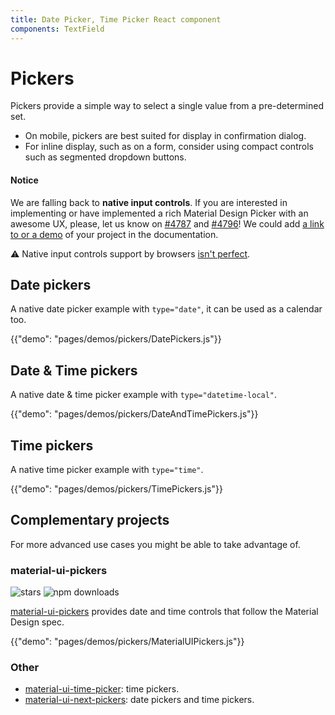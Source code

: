 ```yaml
---
title: Date Picker, Time Picker React component
components: TextField
---
```

# Pickers

<p class="description">Pickers provide a simple way to select a single value from a pre-determined set.</p>

- On mobile, pickers are best suited for display in confirmation dialog.
- For inline display, such as on a form, consider using compact controls such as segmented dropdown buttons.

#### Notice

We are falling back to **native input controls**. If you are interested in implementing or have implemented a rich Material Design Picker with an awesome UX, please, let us know on [#4787](https://github.com/mui-org/material-ui/issues/4787) and [#4796](https://github.com/mui-org/material-ui/issues/4796)! We could add [a link to or a demo](#complementary-projects) of your project in the documentation.

⚠️ Native input controls support by browsers [isn't perfect](https://caniuse.com/#feat=input-datetime).

## Date pickers

A native date picker example with `type="date"`, it can be used as a calendar too.

{{"demo": "pages/demos/pickers/DatePickers.js"}}

## Date & Time pickers

A native date & time picker example with `type="datetime-local"`.

{{"demo": "pages/demos/pickers/DateAndTimePickers.js"}}

## Time pickers

A native time picker example with `type="time"`.

{{"demo": "pages/demos/pickers/TimePickers.js"}}

## Complementary projects

For more advanced use cases you might be able to take advantage of.

### material-ui-pickers

![stars](https://img.shields.io/github/stars/dmtrKovalenko/material-ui-pickers.svg?style=social&label=Stars) ![npm downloads](https://img.shields.io/npm/dm/material-ui-pickers.svg)

[material-ui-pickers](https://material-ui-pickers.firebaseapp.com/) provides date and time controls that follow the Material Design spec.

{{"demo": "pages/demos/pickers/MaterialUIPickers.js"}}

### Other

- [material-ui-time-picker](https://github.com/TeamWertarbyte/material-ui-time-picker): time pickers.
- [material-ui-next-pickers](https://github.com/chingyawhao/material-ui-next-pickers): date pickers and time pickers.